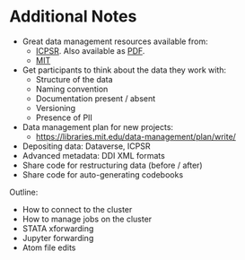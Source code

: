# Additional Notes

- Great data management resources available from:
    - [ICPSR](https://www.icpsr.umich.edu/icpsrweb/content/datamanagement/dmp/index.html). Also available as [PDF](https://www.icpsr.umich.edu/files/datamanagement/DataManagementPlans-All.pdf).
    - [MIT](https://libraries.mit.edu/data-management/)
- Get participants to think about the data they work with:
    - Structure of the data
    - Naming convention
    - Documentation present / absent
    - Versioning
    - Presence of PII
- Data management plan for new projects:
    - https://libraries.mit.edu/data-management/plan/write/
- Depositing data: Dataverse, ICPSR
- Advanced metadata: DDI XML formats
- Share code for restructuring data (before / after)
- Share code for auto-generating codebooks


Outline:
- How to connect to the cluster
- How to manage jobs on the cluster
- STATA xforwarding
- Jupyter forwarding
- Atom file edits

